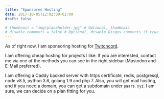 ```yaml
---
title: "Sponsored Hosting"
date: 2017-10-05T12:02:00+02:00
draft: false

# thumbnail = "img/placeholder.jpg" # Optional, thumbnail
# disable_comments = false # Optional, disable Disqus comments if true
---
```


As of right now, I am sponsoring hosting for [Twitchcord](https://www.twitchcord.com).

I am offering cheap hosting for projects I like. If you are interested, contact me via one of the methods you can see in the right sidebar (Mastodon and E-Mail preferred).

<!--more-->

I am offering a Caddy backed server with https certificate, redis, postgresql, node v8.5, python 3.6, golang 1.9 and php 7. Also, you will get mail hosting, and if you need a domain, you can get a subdomain under `paars.xyz`. I am sure, we can decide on a plan fitting for you.
